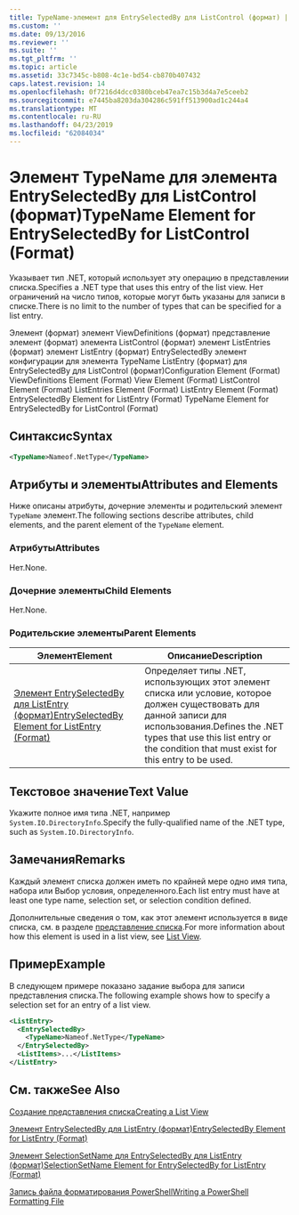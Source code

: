 ```yaml
---
title: TypeName-элемент для EntrySelectedBy для ListControl (формат) | Документация Майкрософт
ms.custom: ''
ms.date: 09/13/2016
ms.reviewer: ''
ms.suite: ''
ms.tgt_pltfrm: ''
ms.topic: article
ms.assetid: 33c7345c-b808-4c1e-bd54-cb870b407432
caps.latest.revision: 14
ms.openlocfilehash: 0f7216d4dcc0380bceb47ea7c15b3d4a7e5ceeb2
ms.sourcegitcommit: e7445ba8203da304286c591ff513900ad1c244a4
ms.translationtype: MT
ms.contentlocale: ru-RU
ms.lasthandoff: 04/23/2019
ms.locfileid: "62084034"
---
```

# <a name="typename-element-for-entryselectedby-for-listcontrol-format"></a><span data-ttu-id="b4a01-102">Элемент TypeName для элемента EntrySelectedBy для ListControl (формат)</span><span class="sxs-lookup"><span data-stu-id="b4a01-102">TypeName Element for EntrySelectedBy for ListControl (Format)</span></span>

<span data-ttu-id="b4a01-103">Указывает тип .NET, который использует эту операцию в представлении списка.</span><span class="sxs-lookup"><span data-stu-id="b4a01-103">Specifies a .NET type that uses this entry of the list view.</span></span> <span data-ttu-id="b4a01-104">Нет ограничений на число типов, которые могут быть указаны для записи в списке.</span><span class="sxs-lookup"><span data-stu-id="b4a01-104">There is no limit to the number of types that can be specified for a list entry.</span></span>

<span data-ttu-id="b4a01-105">Элемент (формат) элемент ViewDefinitions (формат) представление элемент (формат) элемента ListControl (формат) элемент ListEntries (формат) элемент ListEntry (формат) EntrySelectedBy элемент конфигурации для элемента TypeName ListEntry (формат) для EntrySelectedBy для ListControl (формат)</span><span class="sxs-lookup"><span data-stu-id="b4a01-105">Configuration Element (Format) ViewDefinitions Element (Format) View Element (Format) ListControl Element (Format) ListEntries Element (Format) ListEntry Element (Format) EntrySelectedBy Element for ListEntry (Format) TypeName Element for EntrySelectedBy for ListControl (Format)</span></span>

## <a name="syntax"></a><span data-ttu-id="b4a01-106">Синтаксис</span><span class="sxs-lookup"><span data-stu-id="b4a01-106">Syntax</span></span>

```xml
<TypeName>Nameof.NetType</TypeName>
```

## <a name="attributes-and-elements"></a><span data-ttu-id="b4a01-107">Атрибуты и элементы</span><span class="sxs-lookup"><span data-stu-id="b4a01-107">Attributes and Elements</span></span>

<span data-ttu-id="b4a01-108">Ниже описаны атрибуты, дочерние элементы и родительский элемент `TypeName` элемент.</span><span class="sxs-lookup"><span data-stu-id="b4a01-108">The following sections describe attributes, child elements, and the parent element of the `TypeName` element.</span></span>

### <a name="attributes"></a><span data-ttu-id="b4a01-109">Атрибуты</span><span class="sxs-lookup"><span data-stu-id="b4a01-109">Attributes</span></span>

<span data-ttu-id="b4a01-110">Нет.</span><span class="sxs-lookup"><span data-stu-id="b4a01-110">None.</span></span>

### <a name="child-elements"></a><span data-ttu-id="b4a01-111">Дочерние элементы</span><span class="sxs-lookup"><span data-stu-id="b4a01-111">Child Elements</span></span>

<span data-ttu-id="b4a01-112">Нет.</span><span class="sxs-lookup"><span data-stu-id="b4a01-112">None.</span></span>

### <a name="parent-elements"></a><span data-ttu-id="b4a01-113">Родительские элементы</span><span class="sxs-lookup"><span data-stu-id="b4a01-113">Parent Elements</span></span>

|<span data-ttu-id="b4a01-114">Элемент</span><span class="sxs-lookup"><span data-stu-id="b4a01-114">Element</span></span>|<span data-ttu-id="b4a01-115">Описание</span><span class="sxs-lookup"><span data-stu-id="b4a01-115">Description</span></span>|
|-------------|-----------------|
|[<span data-ttu-id="b4a01-116">Элемент EntrySelectedBy для ListEntry (формат)</span><span class="sxs-lookup"><span data-stu-id="b4a01-116">EntrySelectedBy Element for ListEntry (Format)</span></span>](./entryselectedby-element-for-listentry-for-listcontrol-format.md)|<span data-ttu-id="b4a01-117">Определяет типы .NET, использующих этот элемент списка или условие, которое должен существовать для данной записи для использования.</span><span class="sxs-lookup"><span data-stu-id="b4a01-117">Defines the .NET types that use this list entry or the condition that must exist for this entry to be used.</span></span>|

## <a name="text-value"></a><span data-ttu-id="b4a01-118">Текстовое значение</span><span class="sxs-lookup"><span data-stu-id="b4a01-118">Text Value</span></span>

<span data-ttu-id="b4a01-119">Укажите полное имя типа .NET, например `System.IO.DirectoryInfo`.</span><span class="sxs-lookup"><span data-stu-id="b4a01-119">Specify the fully-qualified name of the .NET type, such as `System.IO.DirectoryInfo`.</span></span>

## <a name="remarks"></a><span data-ttu-id="b4a01-120">Замечания</span><span class="sxs-lookup"><span data-stu-id="b4a01-120">Remarks</span></span>

<span data-ttu-id="b4a01-121">Каждый элемент списка должен иметь по крайней мере одно имя типа, набора или Выбор условия, определенного.</span><span class="sxs-lookup"><span data-stu-id="b4a01-121">Each list entry must have at least one type name, selection set, or selection condition defined.</span></span>

<span data-ttu-id="b4a01-122">Дополнительные сведения о том, как этот элемент используется в виде списка, см. в разделе [представление списка](./creating-a-list-view.md).</span><span class="sxs-lookup"><span data-stu-id="b4a01-122">For more information about how this element is used in a list view, see [List View](./creating-a-list-view.md).</span></span>

## <a name="example"></a><span data-ttu-id="b4a01-123">Пример</span><span class="sxs-lookup"><span data-stu-id="b4a01-123">Example</span></span>

<span data-ttu-id="b4a01-124">В следующем примере показано задание выбора для записи представления списка.</span><span class="sxs-lookup"><span data-stu-id="b4a01-124">The following example shows how to specify a selection set for an entry of a list view.</span></span>

```xml
<ListEntry>
  <EntrySelectedBy>
    <TypeName>Nameof.NetType</TypeName>
  </EntrySelectedBy>
  <ListItems>...</ListItems>
</ListEntry>
```

## <a name="see-also"></a><span data-ttu-id="b4a01-125">См. также</span><span class="sxs-lookup"><span data-stu-id="b4a01-125">See Also</span></span>

[<span data-ttu-id="b4a01-126">Создание представления списка</span><span class="sxs-lookup"><span data-stu-id="b4a01-126">Creating a List View</span></span>](./creating-a-list-view.md)

[<span data-ttu-id="b4a01-127">Элемент EntrySelectedBy для ListEntry (формат)</span><span class="sxs-lookup"><span data-stu-id="b4a01-127">EntrySelectedBy Element for ListEntry (Format)</span></span>](./entryselectedby-element-for-listentry-for-listcontrol-format.md)

[<span data-ttu-id="b4a01-128">Элемент SelectionSetName для EntrySelectedBy для ListEntry (формат)</span><span class="sxs-lookup"><span data-stu-id="b4a01-128">SelectionSetName Element for EntrySelectedBy for ListEntry (Format)</span></span>](./selectionsetname-element-for-entryselectedby-for-listcontrol-format.md)

[<span data-ttu-id="b4a01-129">Запись файла форматирования PowerShell</span><span class="sxs-lookup"><span data-stu-id="b4a01-129">Writing a PowerShell Formatting File</span></span>](./writing-a-powershell-formatting-file.md)
